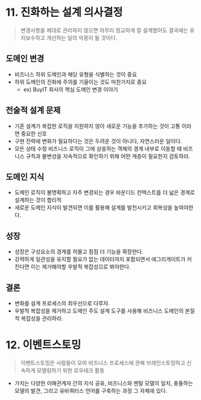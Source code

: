 # 11. 진화하는 설계 의사결정
> 변경사항을 제대로 관리하지 않으면 아무리 정교하게 잘 설계했어도 결국에는 유지보수하고 개선하는 일의 악몽이 될 것이다.
## 도메인 변경
- 비즈니스 하위 도메인과 해당 유형을 식별하는 것이 중요
- 하위 도메인의 진화에 주의를 기울이는 것도 마찬가지로 중요
  - ex) BuyIT 회사의 핵심 도메인 변경 이야기
## 전술적 설계 문제
- 기존 설계가 복잡한 로직을 지원하지 않아 새로운 기능을 추가하는 것이 고통 이라면 중요한 신호
- 구현 전략에 변화가 필요하다는 것은 두려운 것이 아니다, 자연스러운 일이다.
- 모든 상태 수정 비즈니스 로직이 그에 상응하는 객체의 경계 내부로 이동할 때 비즈니스 규칙과 불변성을 지속적으로 확인하기 위해 어떤 계층이 필요한지 검토하라.
## 도메인 지식
- 도메인 로직이 불명확하고 자주 변경되는 경우 바운디드 컨텍스트를 더 넓은 경계로 설계하는 것이 합리적
- 새로운 도메인 지식이 발견되면 이를 활용해 설계를 발전시키고 회복성을 높여야한다.
## 성장
- 성장은 구성요소의 경계를 허물고 점점 더 기능을 확장한다.
- 강력하게 일관성을 유지할 필요가 없는 데이터까지 포함되면서 애그리게이트가 커진다면 이는 제거해야할 우발적 복잡성으로 봐야한다.
## 결론
- 변화를 설계 프로세스의 최우선으로 다루자.
- 우발적 복잡성을 제거하고 도메인 주도 설계 도구를 사용해 비즈니스 도메인의 본질적 복잡성을 관리하라.
# 12. 이벤트스토밍
> 이벤트스토밍은 사람들이 모여 비즈니스 프로세스에 관해 브레인스토밍하고 신속하게 모델링하기 위한 로우테크 활동
- 가치는 다양한 이해관계자 간의 지식 공유, 비즈니스와 멘탈 모델의 일치, 충돌하는 모델의 발견, 그리고 유비쿼터스 언어를 구축하는 과정 그 자체에 있다.